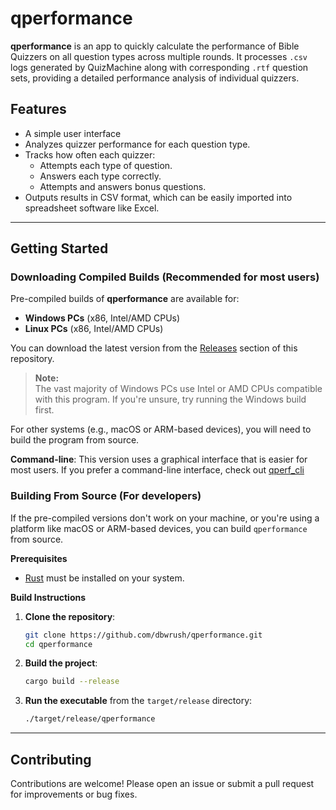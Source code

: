 # qperformance

**qperformance** is an app to quickly calculate the performance of Bible Quizzers on all question types across multiple rounds. It processes `.csv` logs generated by QuizMachine along with corresponding `.rtf` question sets, providing a detailed performance analysis of individual quizzers.

## Features

- A simple user interface
- Analyzes quizzer performance for each question type.
- Tracks how often each quizzer:
  - Attempts each type of question.
  - Answers each type correctly.
  - Attempts and answers bonus questions.
- Outputs results in CSV format, which can be easily imported into spreadsheet software like Excel.

---

## Getting Started

### Downloading Compiled Builds (Recommended for most users)

Pre-compiled builds of **qperformance** are available for:

- **Windows PCs** (x86, Intel/AMD CPUs)
- **Linux PCs** (x86, Intel/AMD CPUs)

You can download the latest version from the [Releases](https://github.com/dbwrush/qperformance/releases) section of this repository.

> **Note:**  
> The vast majority of Windows PCs use Intel or AMD CPUs compatible with this program. If you're unsure, try running the Windows build first.

For other systems (e.g., macOS or ARM-based devices), you will need to build the program from source. 

**Command-line**: This version uses a graphical interface that is easier for most users. If you prefer a command-line interface, check out [qperf_cli](https://github.com/dbwrush/qperf_cli)


### Building From Source (For developers)

If the pre-compiled versions don't work on your machine, or you're using a platform like macOS or ARM-based devices, you can build `qperformance` from source.

**Prerequisites**

- [Rust](https://www.rust-lang.org/tools/install) must be installed on your system.

**Build Instructions**

1. **Clone the repository**:
   ```bash
   git clone https://github.com/dbwrush/qperformance.git
   cd qperformance
   ```

2. **Build the project**:
   ```bash
   cargo build --release
   ```

3. **Run the executable** from the `target/release` directory:
   ```bash
   ./target/release/qperformance
   ```

---

## Contributing

Contributions are welcome! Please open an issue or submit a pull request for improvements or bug fixes.
